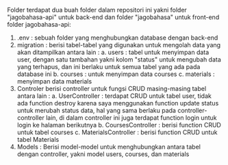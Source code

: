 Folder terdapat dua buah folder dalam repositori ini yakni folder "jagobahasa-api" untuk back-end dan folder "jagobahasa" untuk front-end
folder jagobahasa-api:
1. .env : sebuah folder yang menghubungkan database dengan back-end
2. migration : berisi tabel-tabel yang digunakan untuk mengolah data yang akan ditampilkan antara lain :
   a. users : tabel untuk menyimpan data user, dengan satu tambahan yakni kolom "status" untuk mengubah data yang terhapus, dan ini berlaku untuk semua tabel yang ada pada database ini
   b. courses : untuk menyimpan data courses
   c. materials : menyimpan data materials
3. Controler berisi controller untuk fungsi CRUD masing-masing tabel antara lain :
   a. UserController : terdapat CRUD untuk tabel user, tidak ada function destroy karena saya menggunakan function update status untuk merubah status data, hal yang sama berlaku pada controller-controller lain, di                         dalam controller ini juga terdapat function login untuk login ke halaman berikutnya
   b. CoursesController : berisi function CRUD untuk tabel courses
   c. MaterialsController : berisi function CRUD untuk tabel Materials
4. Models : Berisi model-model untuk menghubungkan antara tabel dengan controller, yakni model users, courses, dan materials
